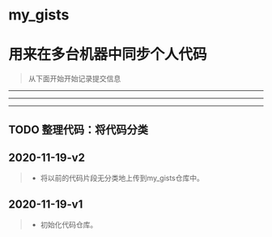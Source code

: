 # my_gists

# 用来在多台机器中同步个人代码

> 从下面开始开始记录提交信息

------

------

-----



## TODO 整理代码：将代码分类

## 2020-11-19-v2

> - 将以前的代码片段无分类地上传到my_gists仓库中。

## 2020-11-19-v1

> - 初始化代码仓库。

